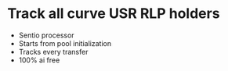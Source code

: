 # Track all curve USR RLP holders
- Sentio processor 
- Starts from pool initialization
- Tracks every transfer
- 100% ai free
